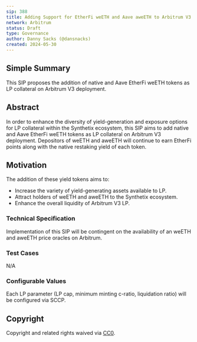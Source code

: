 ```yaml
---
sip: 388
title: Adding Support for EtherFi weETH and Aave aweETH to Arbitrum V3 LP
network: Arbitrum
status: Draft
type: Governance
author: Danny Sacks (@dansnacks)
created: 2024-05-30
---
```


## Simple Summary

This SIP proposes the addition of native and Aave EtherFi weETH tokens as LP collateral on Arbitrum V3 deployment.

## Abstract

In order to enhance the diversity of yield-generation and exposure options for LP collateral within the Synthetix ecosystem, this SIP aims to add native and Aave EtherFi weETH tokens as LP collateral on Arbitrum V3 deployment. Depositors of weETH and aweETH will continue to earn EtherFi points along with the native restaking yield of each token.

## Motivation

The addition of these yield tokens aims to:
- Increase the variety of yield-generating assets available to LP.
- Attract holders of weETH and aweETH to the Synthetix ecosystem.
- Enhance the overall liquidity of Arbitrum V3 LP.

### Technical Specification

Implementation of this SIP will be contingent on the availability of an weETH and aweETH price oracles on Arbitrum.

### Test Cases

N/A

### Configurable Values

Each LP parameter (LP cap, minimum minting c-ratio, liquidation ratio) will be configured via SCCP.

## Copyright

Copyright and related rights waived via [CC0](https://creativecommons.org/publicdomain/zero/1.0/).
